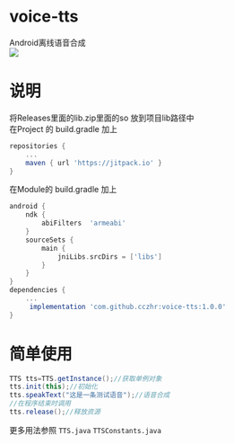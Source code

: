 # voice-tts 
Android离线语音合成   
[![](https://jitpack.io/v/cczhr/voice-tts.svg)](https://jitpack.io/#cczhr/voice-tts)

# 说明
将Releases里面的lib.zip里面的so 放到项目lib路径中  
在Project 的 build.gradle 加上

```groovy
repositories {
    ...
	maven { url 'https://jitpack.io' }
}
```

在Module的 build.gradle 加上

```groovy
android {
    ndk {  
        abiFilters  'armeabi' 
    }
    sourceSets {
        main {
            jniLibs.srcDirs = ['libs']
        }
    }
}
dependencies {
    ...
	 implementation 'com.github.cczhr:voice-tts:1.0.0'
}
```

# 简单使用
```java
TTS tts=TTS.getInstance();//获取单例对象
tts.init(this);//初始化
tts.speakText("这是一条测试语音");//语音合成
//在程序结束时调用
tts.release();//释放资源
```
更多用法参照 `TTS.java` `TTSConstants.java`
